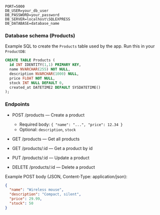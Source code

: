 
```
PORT=5000
DB_USER=your_db_user
DB_PASSWORD=your_password
DB_SERVER=localhost\SQLEXPRESS
DB_DATABASE=database_name
```


### Database schema (Products)
Example SQL to create the `Products` table used by the app. Run this in your `ProductDB`:

```sql
CREATE TABLE Products (
  id INT IDENTITY(1,1) PRIMARY KEY,
  name NVARCHAR(255) NOT NULL,
  description NVARCHAR(1000) NULL,
  price FLOAT NOT NULL,
  stock INT NULL DEFAULT 0,
  created_at DATETIME2 DEFAULT SYSDATETIME()
);
```


### Endpoints
- POST /products — Create a product
  - Required body: `{ "name": "...", "price": 12.34 }`
  - Optional: `description`, `stock`
  

- GET /products — Get all products
  
- GET /products/:id — Get a product by id

- PUT /products/:id — Update a product

- DELETE /products/:id — Delete a product

Example POST body (JSON, Content-Type: application/json):

```json
{
  "name": "Wireless mouse",
  "description": "Compact, silent",
  "price": 29.99,
  "stock": 50
}
```

